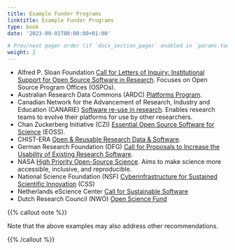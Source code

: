 ```yaml
---
title: Example Funder Programs
linktitle: Example Funder Programs
type: book
date: '2023-09-01T00:00:00+01:00'

# Prev/next pager order (if `docs_section_pager` enabled in `params.toml`)
weight: 2
---
```


- Alfred P. Sloan Foundation [Call for Letters of Inquiry: Institutional Support for Open Source Software in Research](https://sloan.org/programs/digital-technology/ospo-loi). Focuses on Open Source Program Offices (OSPOs).
- Australian Research Data Commons (ARDC) [Platforms Program](https://ardc.edu.au/program/platforms-program/).
- Canadian Network for the Advancement of Research, Industry and Education (CANARIE) [Software re-use in research](https://www.canarie.ca/to-spur-software-re-use-in-research-canarie-awards-up-to-3-4m-to-research-teams-to-evolve-their-platforms-for-use-by-other-researchers/). Enables research teams to evolve their platforms for use by other researchers. 
- Chan Zuckerberg Initiative (CZI) [Essential Open Source Software for Science](https://chanzuckerberg.com/eoss/) (EOSS).
- CHIST-ERA [Open & Reusable Research Data & Software](https://www.chistera.eu/call-ord-announcement).
- German Research Foundation (DFG) [Call for Proposals to Increase the Usability of Existing Research Software](https://www.dfg.de/foerderung/info_wissenschaft/2022/info_wissenschaft_22_85/index.html).
- NASA [High Priority Open-Source Science](https://nspires.nasaprs.com/external/solicitations/summary.do?solId=%7BB364DBB8-390B-744D-013F-8F4C304B9A63). Aims to make science more accessible, inclusive, and reproducible. 
- National Science Foundation (NSF) [Cyberinfrastructure for Sustained Scientific Innovation](https://www.nsf.gov/publications/pub_summ.jsp?ods_key=nsf21617) (CSS)
- Netherlands eScience Center [Call for Sustainable Software](https://www.esciencecenter.nl/calls-for-proposals/call-for-sustainable-software-2023-ss-2023/) 
- Dutch Research Council (NWO) [Open Science Fund](https://www.nwo.nl/en/researchprogrammes/open-science/open-science-fund) 


{{% callout note %}}

Note that the above examples may also address other recommendations.

{{% /callout %}}
